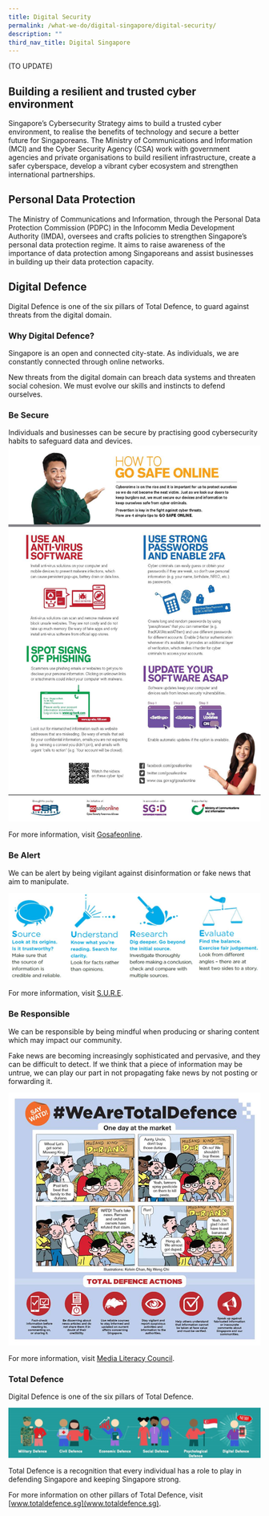 ```yaml
---
title: Digital Security
permalink: /what-we-do/digital-singapore/digital-security/
description: ""
third_nav_title: Digital Singapore
---
```

(TO UPDATE)

## Building a resilient and trusted cyber environment

Singapore’s Cybersecurity Strategy aims to build a trusted cyber environment, to realise the benefits of technology and secure a better future for Singaporeans. The Ministry of Communications and Information (MCI) and the Cyber Security Agency (CSA) work with government agencies and private organisations to build resilient infrastructure, create a safer cyberspace, develop a vibrant cyber ecosystem and strengthen international partnerships.

## Personal Data Protection

The Ministry of Communications and Information, through the Personal Data Protection Commission (PDPC) in the Infocomm Media Development Authority (IMDA), oversees and crafts policies to strengthen Singapore’s personal data protection regime. It aims to raise awareness of the importance of data protection among Singaporeans and assist businesses in building up their data protection capacity.

## Digital Defence

Digital Defence is one of the six pillars of Total Defence, to guard against threats from the digital domain.

### Why Digital Defence?  
  
Singapore is an open and connected city-state. As individuals, we are constantly connected through online networks.    
  
New threats from the digital domain can breach data systems and threaten social cohesion. We must evolve our skills and instincts to defend ourselves.  
  
### Be Secure  
  
Individuals and businesses can be secure by practising good cybersecurity habits to safeguard data and devices.  
![](/images/Digital%20Security/cyber%20tips%204%20you%20%20flyer%20eng.jpg)
  
For more information, visit [Gosafeonline](https://www.csa.gov.sg/Tips-Resource/Resources/gosafeonline).  
  
### Be Alert  
  
We can be alert by being vigilant against disinformation or fake news that aim to manipulate.  

![](/images/Digital%20Security/sure%20nlb.JPG)
  
For more information, visit [S.U.R.E](https://sure.nlb.gov.sg/).  
  
### Be Responsible  
  
We can be responsible by being mindful when producing or sharing content which may impact our community.  
  
Fake news are becoming increasingly sophisticated and pervasive, and they can be difficult to detect. If we think that a piece of information may be untrue, we can play our part in not propagating fake news by not posting or forwarding it.  

![](/images/Digital%20Security/say%20watd.jpg)
  
For more information, visit [Media Literacy Council](https://www.betterinternet.sg/).  
  
### Total Defence  
  
Digital Defence is one of the six pillars of Total Defence. 

![](/images/Digital%20Security/6%20shields.jpg)

Total Defence is a recognition that every individual has a role to play in defending Singapore and keeping Singapore strong.  
  
For more information on other pillars of Total Defence, visit [www.totaldefence.sg](www.totaldefence.sg).